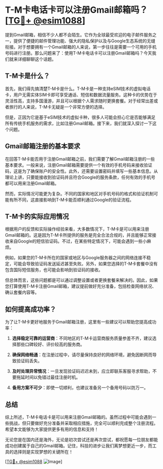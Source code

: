 # T-M卡电话卡可以注册Gmail邮箱吗？[[TG💪+ @esim1088](https://t.me/s/esim1088)]

提到Gmail邮箱，相信不少人都不会陌生。它作为全球最受欢迎的电子邮件服务之一，提供了便捷的邮件管理功能、强大的隐私保护以及与Google生态系统的无缝衔接。对于想要拥有一个Gmail邮箱的人来说，第一步往往是需要一个可用的手机号码进行注册。那么问题来了：使用T-M卡电话卡可以注册Gmail邮箱吗？今天我们就来详细聊聊这个话题。

## T-M卡是什么？

首先，我们得先搞清楚T-M卡是什么。T-M卡是一种支持eSIM技术的虚拟电话卡，用户无需实体SIM卡即可享受通话、短信和数据流量服务。这种卡的优势在于灵活性高，支持多国漫游，并且可以根据个人需求随时更换套餐。对于经常出差或者旅行的人来说，T-M卡无疑是一个非常方便的选择。

但是，正因为它是基于eSIM技术的虚拟卡种，很多人可能会担心它是否能够满足所有传统手机服务的需求，比如注册Gmail邮箱。接下来，我们就深入探讨一下这个问题。

## Gmail邮箱注册的基本要求

在回答T-M卡能否用于注册Gmail邮箱之前，我们需要了解Gmail邮箱注册的一些基本要求。一般来说，注册Gmail邮箱需要提供一个有效的手机号码来接收验证码，这是为了确保账户的安全性。此外，还需要设置密码并填写一些基本信息。从理论上讲，只要能接收到验证码并且符合Google的服务条款，任何有效的手机号都可以用来注册Gmail邮箱。

然而，实际情况可能更为复杂。不同的国家和地区对手机号码的格式和验证机制可能有所不同，这直接影响到T-M卡能否顺利通过Google的验证流程。

## T-M卡的实际应用情况

根据用户的反馈和实际操作经验来看，大多数情况下，T-M卡是可以用来注册Gmail邮箱的。这是因为T-M卡所提供的服务是完全合法合规的，并且能够正常接收来自Google的短信验证码。不过，在某些特定情况下，可能会遇到一些小麻烦。

例如，如果您的T-M卡所在的国家或地区与Google服务器之间的网络连接不稳定，可能会导致验证码发送延迟甚至失败。另外，如果您选择的T-M卡套餐中没有包含国际短信服务，也可能会影响到验证码的接收。

但总体而言，这些问题都是可以通过调整设置或者更换套餐来解决的。因此，如果您打算使用T-M卡注册Gmail邮箱，建议提前做好充分准备，包括检查网络状况、确认套餐内容等。

## 如何提高成功率？

为了让T-M卡更好地服务于Gmail邮箱注册，这里有一些建议可以帮助您提高成功率：

1. **选择稳定可靠的运营商**：不同地区的T-M卡运营商服务质量参差不齐，建议选择那些口碑较好、评价较高的服务商。
   
2. **确保网络畅通**：在注册过程中，请尽量保持良好的网络环境，避免因断网而导致验证码丢失。
   
3. **及时处理异常情况**：一旦发现验证码迟迟未到，应立即联系客服寻求帮助，不要拖延时间以免错过最佳注册时机。

4. **备用方案不可少**：即使一切顺利，也建议准备另一个备用号码以防万一。

## 总结

综上所述，T-M卡电话卡是可以用来注册Gmail邮箱的。虽然过程中可能会遇到一些挑战，但只要做好充分准备并采取相应措施，完全可以顺利完成整个注册流程。希望本文能够为大家提供更多有用的信息和支持！

无论您是在国内还是海外，无论是初次尝试还是再次尝试，都祝愿每一位朋友都能成功创建属于自己的Gmail邮箱。记住，科技的进步让我们离梦想更近一步，而工具的选择则是实现梦想的关键所在！

[[TG💪+ @esim1088](https://t.me/s/esim1088) ![Image](https://i.postimg.cc/4NQfJmqS/Snipaste-2025-05-13-00-14-12.png)]